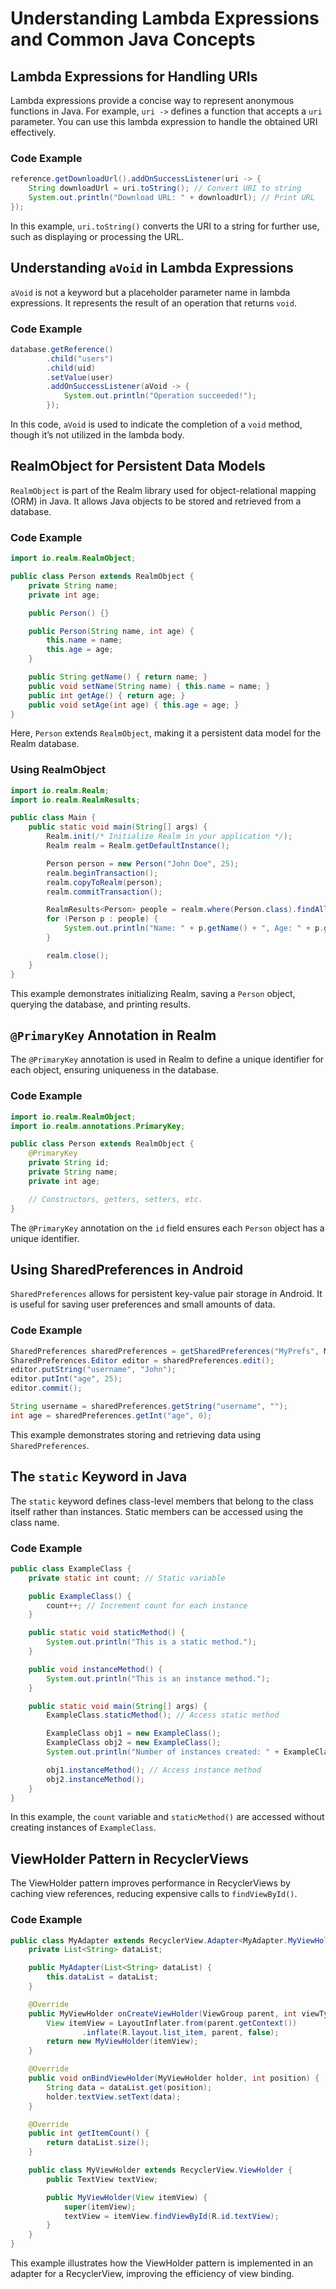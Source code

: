 # Understanding Lambda Expressions and Common Java Concepts

## Lambda Expressions for Handling URIs

Lambda expressions provide a concise way to represent anonymous functions in Java. For example, `uri ->` defines a function that accepts a `uri` parameter. You can use this lambda expression to handle the obtained URI effectively.

### Code Example

```java
reference.getDownloadUrl().addOnSuccessListener(uri -> {
    String downloadUrl = uri.toString(); // Convert URI to string
    System.out.println("Download URL: " + downloadUrl); // Print URL
});
```

In this example, `uri.toString()` converts the URI to a string for further use, such as displaying or processing the URL.

## Understanding `aVoid` in Lambda Expressions

`aVoid` is not a keyword but a placeholder parameter name in lambda expressions. It represents the result of an operation that returns `void`.

### Code Example

```java
database.getReference()
        .child("users")
        .child(uid)
        .setValue(user)
        .addOnSuccessListener(aVoid -> {
            System.out.println("Operation succeeded!");
        });
```

In this code, `aVoid` is used to indicate the completion of a `void` method, though it’s not utilized in the lambda body.

## RealmObject for Persistent Data Models

`RealmObject` is part of the Realm library used for object-relational mapping (ORM) in Java. It allows Java objects to be stored and retrieved from a database.

### Code Example

```java
import io.realm.RealmObject;

public class Person extends RealmObject {
    private String name;
    private int age;

    public Person() {}

    public Person(String name, int age) {
        this.name = name;
        this.age = age;
    }

    public String getName() { return name; }
    public void setName(String name) { this.name = name; }
    public int getAge() { return age; }
    public void setAge(int age) { this.age = age; }
}
```

Here, `Person` extends `RealmObject`, making it a persistent data model for the Realm database.

### Using RealmObject

```java
import io.realm.Realm;
import io.realm.RealmResults;

public class Main {
    public static void main(String[] args) {
        Realm.init(/* Initialize Realm in your application */);
        Realm realm = Realm.getDefaultInstance();

        Person person = new Person("John Doe", 25);
        realm.beginTransaction();
        realm.copyToRealm(person);
        realm.commitTransaction();

        RealmResults<Person> people = realm.where(Person.class).findAll();
        for (Person p : people) {
            System.out.println("Name: " + p.getName() + ", Age: " + p.getAge());
        }

        realm.close();
    }
}
```

This example demonstrates initializing Realm, saving a `Person` object, querying the database, and printing results.

## `@PrimaryKey` Annotation in Realm

The `@PrimaryKey` annotation is used in Realm to define a unique identifier for each object, ensuring uniqueness in the database.

### Code Example

```java
import io.realm.RealmObject;
import io.realm.annotations.PrimaryKey;

public class Person extends RealmObject {
    @PrimaryKey
    private String id;
    private String name;
    private int age;

    // Constructors, getters, setters, etc.
}
```

The `@PrimaryKey` annotation on the `id` field ensures each `Person` object has a unique identifier.

## Using SharedPreferences in Android

`SharedPreferences` allows for persistent key-value pair storage in Android. It is useful for saving user preferences and small amounts of data.

### Code Example

```java
SharedPreferences sharedPreferences = getSharedPreferences("MyPrefs", MODE_PRIVATE);
SharedPreferences.Editor editor = sharedPreferences.edit();
editor.putString("username", "John");
editor.putInt("age", 25);
editor.commit();

String username = sharedPreferences.getString("username", "");
int age = sharedPreferences.getInt("age", 0);
```

This example demonstrates storing and retrieving data using `SharedPreferences`.

## The `static` Keyword in Java

The `static` keyword defines class-level members that belong to the class itself rather than instances. Static members can be accessed using the class name.

### Code Example

```java
public class ExampleClass {
    private static int count; // Static variable

    public ExampleClass() {
        count++; // Increment count for each instance
    }

    public static void staticMethod() {
        System.out.println("This is a static method.");
    }

    public void instanceMethod() {
        System.out.println("This is an instance method.");
    }

    public static void main(String[] args) {
        ExampleClass.staticMethod(); // Access static method

        ExampleClass obj1 = new ExampleClass();
        ExampleClass obj2 = new ExampleClass();
        System.out.println("Number of instances created: " + ExampleClass.count);

        obj1.instanceMethod(); // Access instance method
        obj2.instanceMethod();
    }
}
```

In this example, the `count` variable and `staticMethod()` are accessed without creating instances of `ExampleClass`.

## ViewHolder Pattern in RecyclerViews

The ViewHolder pattern improves performance in RecyclerViews by caching view references, reducing expensive calls to `findViewById()`.

### Code Example

```java
public class MyAdapter extends RecyclerView.Adapter<MyAdapter.MyViewHolder> {
    private List<String> dataList;

    public MyAdapter(List<String> dataList) {
        this.dataList = dataList;
    }

    @Override
    public MyViewHolder onCreateViewHolder(ViewGroup parent, int viewType) {
        View itemView = LayoutInflater.from(parent.getContext())
                .inflate(R.layout.list_item, parent, false);
        return new MyViewHolder(itemView);
    }

    @Override
    public void onBindViewHolder(MyViewHolder holder, int position) {
        String data = dataList.get(position);
        holder.textView.setText(data);
    }

    @Override
    public int getItemCount() {
        return dataList.size();
    }

    public class MyViewHolder extends RecyclerView.ViewHolder {
        public TextView textView;

        public MyViewHolder(View itemView) {
            super(itemView);
            textView = itemView.findViewById(R.id.textView);
        }
    }
}
```

This example illustrates how the ViewHolder pattern is implemented in an adapter for a RecyclerView, improving the efficiency of view binding.